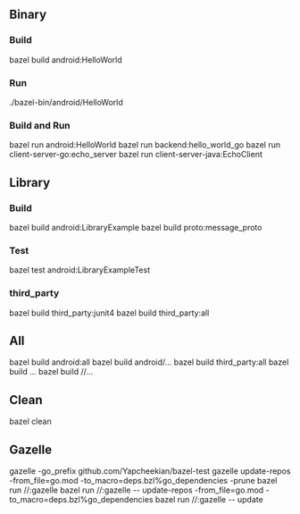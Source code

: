 ## Binary
### Build
bazel build android:HelloWorld

### Run
./bazel-bin/android/HelloWorld

### Build and Run
bazel run android:HelloWorld
bazel run backend:hello_world_go
bazel run client-server-go:echo_server
bazel run client-server-java:EchoClient

## Library
### Build
bazel build android:LibraryExample
bazel build proto:message_proto

### Test
bazel test android:LibraryExampleTest

### third_party
bazel build third_party:junit4
bazel build third_party:all

## All
bazel build android:all
bazel build android/...
bazel build third_party:all
bazel build ...
bazel build //...

## Clean
bazel clean

## Gazelle
gazelle -go_prefix github.com/Yapcheekian/bazel-test
gazelle update-repos -from_file=go.mod -to_macro=deps.bzl%go_dependencies -prune
bazel run //:gazelle
bazel run //:gazelle -- update-repos -from_file=go.mod -to_macro=deps.bzl%go_dependencies
bazel run //:gazelle -- update
